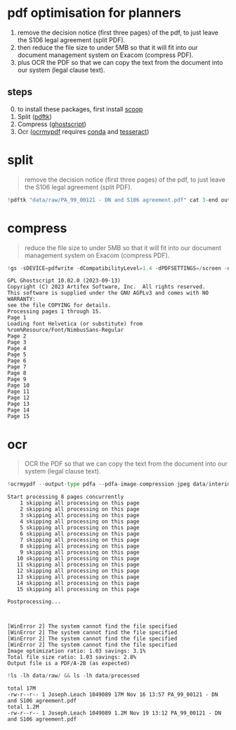 # pdf optimisation for planners

1. remove the decision notice (first three pages) of the pdf, to just leave the S106 legal agreement (split PDF).
2. then reduce the file size to under 5MB so that it will fit into our document management system on Exacom (compress PDF). 
3. plus OCR the PDF so that we can copy the text from the document into our system (legal clause text).

## steps

0. to install these packages, first install [scoop](https://scoop.sh/)
1. Split ([pdftk](https://scoop.sh/#/apps?q=pdftk&id=1baf4b75f78a347f787b20f45816e894392675bc))
2. Compress ([ghostscript](https://scoop.sh/#/apps?q=ghostscript&id=b7c42fc707108f38755f0d1296307889a602edcf))
3. Ocr ([ocrmypdf](https://ocrmypdf.readthedocs.io/en/latest/) requires [conda](https://scoop.sh/#/apps?q=anaconda&id=39e2245fc94826061b94becb2290e1e8a186f196) and [tesseract](https://scoop.sh/#/apps?q=tesseract&id=689900d11e96be93908d2234b27e6e7a1f23baf6))

# split
> remove the decision notice (first three pages) of the pdf, to just leave the S106 legal agreement (split PDF).



```python
!pdftk "data/raw/PA_99_00121 - DN and S106 agreement.pdf" cat 3-end output "data/interim/split.pdf"
```

# compress
> reduce the file size to under 5MB so that it will fit into our document management system on Exacom (compress PDF). 



```python
!gs -sDEVICE=pdfwrite -dCompatibilityLevel=1.4 -dPDFSETTINGS=/screen -dNOPAUSE -dBATCH -dColorImageResolution=150 -sOutputFile=data/interim/compress.pdf data/interim/split.pdf
```

    GPL Ghostscript 10.02.0 (2023-09-13)
    Copyright (C) 2023 Artifex Software, Inc.  All rights reserved.
    This software is supplied under the GNU AGPLv3 and comes with NO WARRANTY:
    see the file COPYING for details.
    Processing pages 1 through 15.
    Page 1
    Loading font Helvetica (or substitute) from %rom%Resource/Font/NimbusSans-Regular
    Page 2
    Page 3
    Page 4
    Page 5
    Page 6
    Page 7
    Page 8
    Page 9
    Page 10
    Page 11
    Page 12
    Page 13
    Page 14
    Page 15
    

# ocr
> OCR the PDF so that we can copy the text from the document into our system (legal clause text).



```python
!ocrmypdf --output-type pdfa --pdfa-image-compression jpeg data/interim/compress.pdf "data/processed/PA_99_00121 - DN and S106 agreement.pdf" --skip-text

```

    
    Start processing 8 pages concurrently
        1 skipping all processing on this page
        2 skipping all processing on this page
        3 skipping all processing on this page
        4 skipping all processing on this page
        5 skipping all processing on this page
        6 skipping all processing on this page
        7 skipping all processing on this page
        8 skipping all processing on this page
        9 skipping all processing on this page
       10 skipping all processing on this page
       11 skipping all processing on this page
       12 skipping all processing on this page
       13 skipping all processing on this page
       14 skipping all processing on this page
       15 skipping all processing on this page
    
    Postprocessing...
    
    
    
    [WinError 2] The system cannot find the file specified
    [WinError 2] The system cannot find the file specified
    [WinError 2] The system cannot find the file specified
    [WinError 2] The system cannot find the file specified
    Image optimization ratio: 1.03 savings: 3.1%
    Total file size ratio: 1.03 savings: 2.8%
    Output file is a PDF/A-2B (as expected)
    


```python
!ls -lh data/raw/ && ls -lh data/processed
```

    total 17M
    -rw-r--r-- 1 Joseph.Leach 1049089 17M Nov 16 13:57 PA_99_00121 - DN and S106 agreement.pdf
    total 1.2M
    -rw-r--r-- 1 Joseph.Leach 1049089 1.2M Nov 19 13:12 PA_99_00121 - DN and S106 agreement.pdf
    
